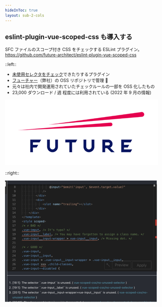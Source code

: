 ```yaml
---
hideInToc: true
layout: sub-2-cols
---
```


## eslint-plugin-vue-scoped-css も導入する

SFC ファイルのスコープ付き CSS をチェックする ESLint プラグイン。  
<https://github.com/future-architect/eslint-plugin-vue-scoped-css>

::left::

- [未使用セレクタをチェック](https://future-architect.github.io/eslint-plugin-vue-scoped-css/rules/no-unused-selector.html)できたりするプラグイン
- [フューチャー](https://github.com/future-architect/)（弊社）の OSS リポジトリで管理 🥢
- 元々は社内で開発運用されていたチェックルールの一部を OSS 化したもの
- 23,000 ダウンロード / 週 程度には利用されている (2022 年 9 月の情報)

![Future](/ic_FUTURE_Type2.png)

::right::

![eslint-plugin-vue-scoped-css](/eslint-plugin-vue-scoped-css.png)

<style>
  .sub-2-cols__left img {
    background: #fff;
    width: 200px;
    margin-left: auto;
    margin-top: 48px;
  }
</style>
